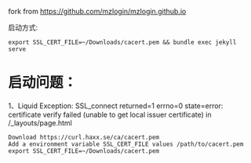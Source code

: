 

fork from https://github.com/mzlogin/mzlogin.github.io


启动方式:
```
export SSL_CERT_FILE=~/Downloads/cacert.pem && bundle exec jekyll serve
```

# 启动问题：
1、Liquid Exception: SSL_connect returned=1 errno=0 state=error: certificate verify failed (unable to get local issuer certificate) in /_layouts/page.html

```
Download https://curl.haxx.se/ca/cacert.pem
Add a environment variable SSL_CERT_FILE values /path/to/cacert.pem
export SSL_CERT_FILE=~/Downloads/cacert.pem
```

